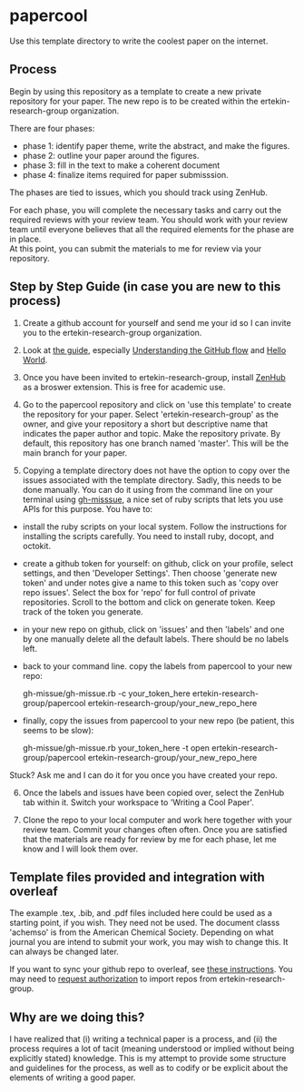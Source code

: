 # papercool

Use this template directory to write the coolest paper on the internet. 

## Process 

Begin by using this repository as a template to create a new private repository for your paper. 
The new repo is to be created within the ertekin-research-group organization. 

There are four phases: 
  - phase 1: identify paper theme, write the abstract, and make the figures. 
  - phase 2: outline your paper around the figures. 
  - phase 3: fill in the text to make a coherent document 
  - phase 4: finalize items required for paper submisssion. 
  
The phases are tied to issues, which you should track using ZenHub. 

For each phase, you will complete the necessary tasks and carry out the required reviews with your review team. 
You should work with your review team until everyone believes that all the required elements for the phase are in place.  
At this point, you can submit the materials to me for review via your repository. 

## Step by Step Guide (in case you are new to this process) 

1) Create a github account for yourself and send me your id so I can invite you to the ertekin-research-group organization. 

2) Look at [the guide](https://guides.github.com/), especially [Understanding the GitHub flow](https://guides.github.com/introduction/flow/) and [Hello World](https://guides.github.com/activities/hello-world/).  

3) Once you have been invited to ertekin-research-group, install [ZenHub](https://www.zenhub.com/) as a broswer extension. 
This is free for academic use. 

4) Go to the papercool repository and click on 'use this template' to create the repository for your paper. 
Select 'ertekin-research-group' as the owner, and give your repository a short but descriptive name that indicates the paper author and topic. Make the repository private. By default, this repository has one branch named 'master'. This will be the main branch for your paper. 

5) Copying a template directory does not have the option to copy over the issues associated with the template directory.  Sadly, this needs to be done manually.  You can do it using from the command line on your terminal using [gh-misssue](https://github.com/E3V3A/gh-missue), a nice set of ruby scripts that lets you use APIs for this purpose. You have to: 

  - install the ruby scripts on your local system. Follow the instructions for installing the scripts carefully.  You need to install ruby, docopt, and octokit. 
  - create a github token for yourself: on github, click on your profile, select settings, and then 'Developer Settings'.  Then choose 'generate new token' and under notes give a name to this token such as 'copy over repo issues'.  Select the box for 'repo' for full control of private repositories. Scroll to the bottom and click on generate token.  Keep track of the token you generate. 
  - in your new repo on github, click on 'issues' and then 'labels' and one by one manually delete all the default labels. There should be no labels left. 
  - back to your command line. copy the labels from papercool to your new repo: 

    gh-missue/gh-missue.rb  -c your_token_here  ertekin-research-group/papercool ertekin-research-group/your_new_repo_here 

  - finally, copy the issues from papercool to your new repo (be patient, this seems to be slow): 

    gh-missue/gh-missue.rb your_token_here -t open ertekin-research-group/papercool ertekin-research-group/your_new_repo_here 

  Stuck?  Ask me and I can do it for you once you have created your repo. 

6) Once the labels and issues have been copied over, select the ZenHub tab within it. Switch your workspace to 'Writing a Cool Paper'. 

7) Clone the repo to your local computer and work here together with your review team. Commit your changes often often. Once you are satisfied that the materials are ready for review by me for each phase, let me know and I will look them over. 

## Template files provided and integration with overleaf

The example .tex, .bib, and .pdf files included here could be used as a starting point, if you wish.  They need not be used.  The document classs 'achemso' is from the American Chemical Society.  Depending on what journal you are intend to submit your work, you may wish to change this.  It can always be changed later. 

If you want to sync your github repo to overleaf, see [these instructions](https://www.overleaf.com/learn/how-to/How_do_I_connect_an_Overleaf_project_with_a_repo_on_GitHub,_GitLab_or_BitBucket%3F).  You may need to [request authorization](https://help.github.com/en/articles/requesting-organization-approval-for-oauth-apps) to import repos from ertekin-research-group. 


## Why are we doing this? 

I have realized that (i) writing a technical paper is a process, and (ii) the process requires a lot of tacit (meaning understood or implied without being explicitly stated) knowledge. This is my attempt to provide some structure and guidelines for the process, as well as to codify or be explicit about the elements of writing a good paper. 
